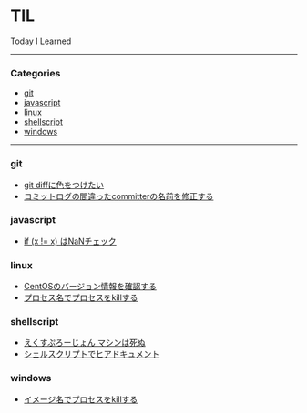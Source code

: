 # TIL

Today I Learned

- - -

### Categories

- [git](#git)
- [javascript](#javascript)
- [linux](#linux)
- [shellscript](#shellscript)
- [windows](#windows)

- - -

### git

- [git diffに色をつけたい](git/enable-diff-color.md)
- [コミットログの間違ったcommitterの名前を修正する](git/fix-wrong-name-committer.md)

### javascript

- [if (x != x) はNaNチェック](javascript/if-x-equal-x-false.md)

### linux

- [CentOSのバージョン情報を確認する](linux/check-centos-version.md)
- [プロセス名でプロセスをkillする](linux/kill-process-by-name.md)

### shellscript

- [えくすぷろーじょん マシンは死ぬ](shellscript/bash-explosion.md)
- [シェルスクリプトでヒアドキュメント](shellscript/here-document.md)

### windows

- [イメージ名でプロセスをkillする](windows/kill-process-by-image-name.md)


